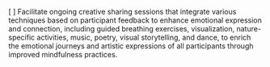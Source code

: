[ ] Facilitate ongoing creative sharing sessions that integrate various techniques based on participant feedback to enhance emotional expression and connection, including guided breathing exercises, visualization, nature-specific activities, music, poetry, visual storytelling, and dance, to enrich the emotional journeys and artistic expressions of all participants through improved mindfulness practices.